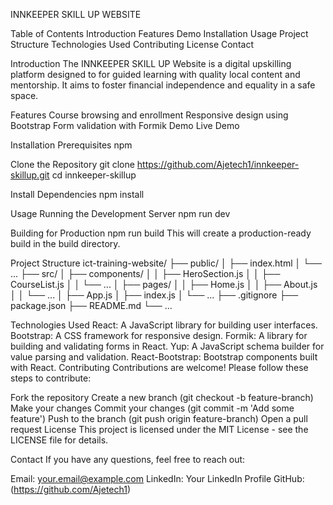 INNKEEPER SKILL UP WEBSITE

Table of Contents
Introduction
Features
Demo
Installation
Usage
Project Structure
Technologies Used
Contributing
License
Contact

Introduction
The INNKEEPER SKILL UP Website is a digital upskilling platform designed to for guided learning with quality local content and mentorship. It aims to foster financial independence and equality in a safe space.

Features
Course browsing and enrollment
Responsive design using Bootstrap
Form validation with Formik
Demo
Live Demo

Installation Prerequisites
npm

Clone the Repository
git clone https://github.com/Ajetech1/innkeeper-skillup.git
cd innkeeper-skillup

Install Dependencies
npm install

Usage
Running the Development Server
npm run dev

Building for Production
npm run build
This will create a production-ready build in the build directory.

Project Structure
ict-training-website/
├── public/
│ ├── index.html
│ └── ...
├── src/
│ ├── components/
│ │ ├── HeroSection.js
│ │ ├── CourseList.js
│ │ └── ...
│ ├── pages/
│ │ ├── Home.js
│ │ ├── About.js
│ │ └── ...
│ ├── App.js
│ ├── index.js
│ └── ...
├── .gitignore
├── package.json
├── README.md
└── ...

Technologies Used
React: A JavaScript library for building user interfaces.
Bootstrap: A CSS framework for responsive design.
Formik: A library for building and validating forms in React.
Yup: A JavaScript schema builder for value parsing and validation.
React-Bootstrap: Bootstrap components built with React.
Contributing
Contributions are welcome! Please follow these steps to contribute:

Fork the repository
Create a new branch (git checkout -b feature-branch)
Make your changes
Commit your changes (git commit -m 'Add some feature')
Push to the branch (git push origin feature-branch)
Open a pull request
License
This project is licensed under the MIT License - see the LICENSE file for details.

Contact
If you have any questions, feel free to reach out:

Email: your.email@example.com
LinkedIn: Your LinkedIn Profile
GitHub: (https://github.com/Ajetech1)
